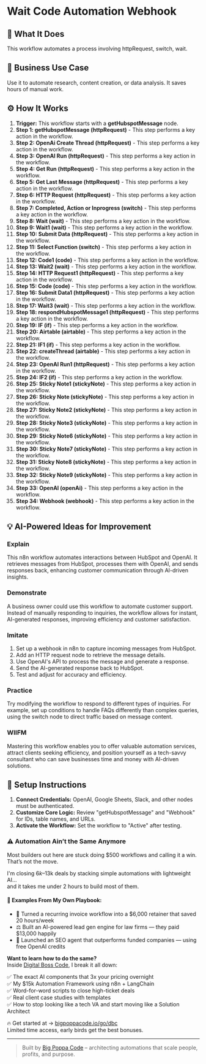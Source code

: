 # Wait Code Automation Webhook

## 🚀 What It Does
This workflow automates a process involving httpRequest, switch, wait.

## 💼 Business Use Case
Use it to automate research, content creation, or data analysis. It saves hours of manual work.

## ⚙️ How It Works
1.  **Trigger:** This workflow starts with a **getHubspotMessage** node.
2. **Step 1: getHubspotMessage (httpRequest)** - This step performs a key action in the workflow.
3. **Step 2: OpenAi Create Thread (httpRequest)** - This step performs a key action in the workflow.
4. **Step 3: OpenAI Run (httpRequest)** - This step performs a key action in the workflow.
5. **Step 4: Get Run (httpRequest)** - This step performs a key action in the workflow.
6. **Step 5: Get Last Message (httpRequest)** - This step performs a key action in the workflow.
7. **Step 6: HTTP Request (httpRequest)** - This step performs a key action in the workflow.
8. **Step 7: Completed, Action or Inprogress (switch)** - This step performs a key action in the workflow.
9. **Step 8: Wait (wait)** - This step performs a key action in the workflow.
10. **Step 9: Wait1 (wait)** - This step performs a key action in the workflow.
11. **Step 10: Submit Data (httpRequest)** - This step performs a key action in the workflow.
12. **Step 11: Select Function (switch)** - This step performs a key action in the workflow.
13. **Step 12: Code1 (code)** - This step performs a key action in the workflow.
14. **Step 13: Wait2 (wait)** - This step performs a key action in the workflow.
15. **Step 14: HTTP Request1 (httpRequest)** - This step performs a key action in the workflow.
16. **Step 15: Code (code)** - This step performs a key action in the workflow.
17. **Step 16: Submit Data1 (httpRequest)** - This step performs a key action in the workflow.
18. **Step 17: Wait3 (wait)** - This step performs a key action in the workflow.
19. **Step 18: respondHubspotMessage1 (httpRequest)** - This step performs a key action in the workflow.
20. **Step 19: IF (if)** - This step performs a key action in the workflow.
21. **Step 20: Airtable (airtable)** - This step performs a key action in the workflow.
22. **Step 21: IF1 (if)** - This step performs a key action in the workflow.
23. **Step 22: createThread (airtable)** - This step performs a key action in the workflow.
24. **Step 23: OpenAI Run1 (httpRequest)** - This step performs a key action in the workflow.
25. **Step 24: IF2 (if)** - This step performs a key action in the workflow.
26. **Step 25: Sticky Note1 (stickyNote)** - This step performs a key action in the workflow.
27. **Step 26: Sticky Note (stickyNote)** - This step performs a key action in the workflow.
28. **Step 27: Sticky Note2 (stickyNote)** - This step performs a key action in the workflow.
29. **Step 28: Sticky Note3 (stickyNote)** - This step performs a key action in the workflow.
30. **Step 29: Sticky Note6 (stickyNote)** - This step performs a key action in the workflow.
31. **Step 30: Sticky Note7 (stickyNote)** - This step performs a key action in the workflow.
32. **Step 31: Sticky Note8 (stickyNote)** - This step performs a key action in the workflow.
33. **Step 32: Sticky Note9 (stickyNote)** - This step performs a key action in the workflow.
34. **Step 33: OpenAI (openAi)** - This step performs a key action in the workflow.
35. **Step 34: Webhook (webhook)** - This step performs a key action in the workflow.

## 💡 AI-Powered Ideas for Improvement
### Explain
This n8n workflow automates interactions between HubSpot and OpenAI. It retrieves messages from HubSpot, processes them with OpenAI, and sends responses back, enhancing customer communication through AI-driven insights.

### Demonstrate
A business owner could use this workflow to automate customer support. Instead of manually responding to inquiries, the workflow allows for instant, AI-generated responses, improving efficiency and customer satisfaction.

### Imitate
1. Set up a webhook in n8n to capture incoming messages from HubSpot.
2. Add an HTTP request node to retrieve the message details.
3. Use OpenAI's API to process the message and generate a response.
4. Send the AI-generated response back to HubSpot.
5. Test and adjust for accuracy and efficiency.

### Practice
Try modifying the workflow to respond to different types of inquiries. For example, set up conditions to handle FAQs differently than complex queries, using the switch node to direct traffic based on message content.

### WIIFM
Mastering this workflow enables you to offer valuable automation services, attract clients seeking efficiency, and position yourself as a tech-savvy consultant who can save businesses time and money with AI-driven solutions.

## 🔧 Setup Instructions
1. **Connect Credentials:** OpenAI, Google Sheets, Slack, and other nodes must be authenticated.
2. **Customize Core Logic:** Review "getHubspotMessage" and "Webhook" for IDs, table names, and URLs.
3. **Activate the Workflow:** Set the workflow to "Active" after testing.

### ⚠️ Automation Ain’t the Same Anymore

Most builders out here are stuck doing $500 workflows and calling it a win.  
That’s not the move.  

I'm closing $6k–$13k deals by stacking simple automations with lightweight AI...  
and it takes me under 2 hours to build most of them.

#### 🧠 Examples From My Own Playbook:
- 🔁 Turned a recurring invoice workflow into a $6,000 retainer that saved 20 hours/week  
- ⚖️ Built an AI-powered lead gen engine for law firms — they paid $13,000 happily  
- 🚀 Launched an SEO agent that outperforms funded companies — using free OpenAI credits  

**Want to learn how to do the same?**  
Inside [Digital Boss Code](https://bigpoppacode.io/go/dbc), I break it all down:

✅ The exact AI components that 3x your pricing overnight  
✅ My $15k Automation Framework using n8n + LangChain  
✅ Word-for-word scripts to close high-ticket deals  
✅ Real client case studies with templates  
✅ How to stop looking like a tech VA and start moving like a Solution Architect  

🔥 Get started at → [bigpoppacode.io/go/dbc](https://bigpoppacode.io/go/dbc)  
Limited time access, early birds get the best bonuses.

---
> Built by [Big Poppa Code](https://bigpoppacode.io) – architecting automations that scale people, profits, and purpose.
